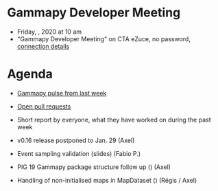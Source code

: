 # Gammapy Developer Meeting

* Friday, , 2020 at 10 am
* "Gammapy Developer Meeting" on CTA eZuce, no password, [connection details](../ezuce.txt)

# Agenda

* [Gammapy pulse from last week](https://github.com/gammapy/gammapy/pulse)
* [Open pull requests](https://github.com/gammapy/gammapy/pulls)
* Short report by everyone, what they have worked on during the past week 

* v0.16 release postponed to Jan. 29 (Axel)
* Event sampling validation (slides) (Fabio P.)
* PIG 19 Gammapy package structure follow up () (Axel)
* Handling of non-initialised maps in MapDataset () (Régis / Axel)
